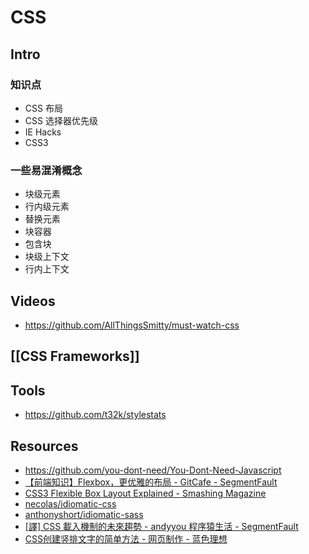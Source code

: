 # CSS


## Intro

### 知识点

- CSS 布局
- CSS 选择器优先级
- IE Hacks
- CSS3


### 一些易混淆概念

- 块级元素
- 行内级元素
- 替换元素
- 块容器
- 包含块
- 块级上下文
- 行内上下文


## Videos

- https://github.com/AllThingsSmitty/must-watch-css


## [[CSS Frameworks]]


## Tools

- https://github.com/t32k/stylestats


## Resources

- https://github.com/you-dont-need/You-Dont-Need-Javascript
- [【前端知识】Flexbox，更优雅的布局 - GitCafe - SegmentFault](https://segmentfault.com/a/1190000002490633)
- [CSS3 Flexible Box Layout Explained - Smashing Magazine](https://www.smashingmagazine.com/2011/09/css3-flexible-box-layout-explained/)
- [necolas/idiomatic-css](https://github.com/necolas/idiomatic-css)
- [anthonyshort/idiomatic-sass](https://github.com/anthonyshort/idiomatic-sass)
- [[譯] CSS 載入機制的未來趨勢 - andyyou 程序猿生活 - SegmentFault](https://segmentfault.com/a/1190000004454799)
- [CSS创建竖排文字的简单方法 - 网页制作 - 蓝色理想](http://www.blueidea.com/tech/web/2010/8140.asp)
